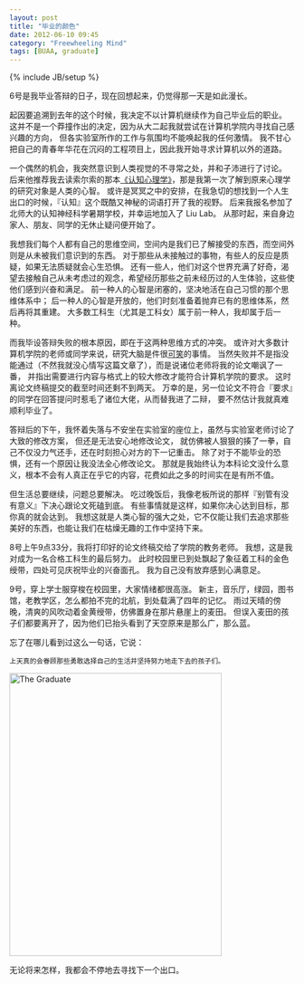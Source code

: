 ```yaml
---
layout: post
title: "毕业的颜色"
date: 2012-06-10 09:45
category: "Freewheeling Mind"
tags: [BUAA, graduate]
---
```

{% include JB/setup %}

6号是我毕业答辩的日子，现在回想起来，仍觉得那一天是如此漫长。

起因要追溯到去年的这个时候，我决定不以计算机继续作为自己毕业后的职业。
这并不是一个莽撞作出的决定，因为从大二起我就尝试在计算机学院内寻找自己感兴趣的方向，
但各实验室所作的工作与氛围均不能唤起我的任何激情。
我不甘心把自己的青春年华花在沉闷的工程项目上，因此我开始寻求计算机以外的道路。

一个偶然的机会，我突然意识到人类视觉的不寻常之处，并和子沛进行了讨论。
后来他推荐我去读索尔索的那本[《认知心理学》][cognitive]，那是我第一次了解到原来心理学的研究对象是人类的心智。
或许是冥冥之中的安排，在我急切的想找到一个人生出口的时候，『认知』这个既酷又神秘的词语打开了我的视野。
后来我报名参加了北师大的认知神经科学暑期学校，并幸运地加入了 Liu Lab。
从那时起，来自身边家人、朋友、同学的无休止疑问便开始了。

   [cognitive]: http://book.douban.com/subject/3171969/

我想我们每个人都有自己的思维空间，空间内是我们已了解接受的东西，而空间外则是从未被我们意识到的东西。
对于那些从未接触过的事物，有些人的反应是质疑，如果无法质疑就会心生恐惧。
还有一些人，他们对这个世界充满了好奇，渴望去接触自己从未考虑过的观念，希望经历那些之前未经历过的人生体验，这些使他们感到兴奋和满足。
前一种人的心智是闭塞的，坚决地活在自己习惯的那个思维体系中；
后一种人的心智是开放的，他们时刻准备着抛弃已有的思维体系，然后再将其重建。
大多数工科生（尤其是工科女）属于前一种人，我却属于后一种。

而我毕设答辩失败的根本原因，即在于这两种思维方式的冲突。
或许对大多数计算机学院的老师或同学来说，研究大脑是件很[可笑][huang]的事情。
当然失败并不是指没能通过（不然我就没心情写这篇文章了），而是说诸位老师将我的论文嘲讽了一番，
并指出需要进行内容与格式上的较大修改才能符合计算机学院的要求。
这时离论文终稿提交的截至时间还剩不到两天。
万幸的是，另一位论文不符合『要求』的同学在回答提问时惹毛了诸位大佬，从而替我进了二辩，
要不然估计我就真难顺利毕业了。

   [huang]: http://sealhuang.sinaapp.com/?p=191

答辩后的下午，我怀着失落与不安坐在实验室的座位上，虽然与实验室老师讨论了大致的修改方案，
但还是无法安心地修改论文，
就仿佛被人狠狠的揍了一拳，自己不仅没力气还手，还在时刻担心对方的下一记重击。
除了对于不能毕业的恐惧，还有一个原因让我没法全心修改论文。
那就是我始终认为本科论文没什么意义，根本不会有人真正在乎它的内容，花费如此之多的时间实在是有所不值。

但生活总要继续，问题总要解决。
吃过晚饭后，我像老板所说的那样『别管有没有意义』下决心跟论文死磕到底。
有些事情就是这样，如果你决心达到目标，那你真的就会达到。
我想这就是人类心智的强大之处，它不仅能让我们去追求那些美好的东西，也能让我们在枯燥无趣的工作中坚持下来。

8号上午9点33分，我将打印好的论文终稿交给了学院的教务老师。
我想，这是我对成为一名合格工科生的最后努力。
此时校园里已到处飘起了象征着工科的金色绶带，四处可见庆祝毕业的兴奋面孔。
我为自己没有放弃感到心满意足。

9号，穿上学士服穿梭在校园里，大家情绪都很高涨。
新主，音乐厅，绿园，图书馆，老教学区，怎么都拍不完的北航，到处载满了四年的记忆。
雨过天晴的傍晚，清爽的风吹动着金黄绶带，仿佛置身在那片悬崖上的麦田。
但误入麦田的孩子们都要离开了，因为他们已抬头看到了天空原来是那么广，那么蓝。

忘了在哪儿看到过这么一句话，它说：

    上天真的会眷顾那些勇敢选择自己的生活并坚持努力地走下去的孩子们。


<a href="http://www.flickr.com/photos/80118139@N06/7170890781/" title="The Graduate by yangzetian, on Flickr"><img src="http://farm9.staticflickr.com/8149/7170890781_8d845e1d03.jpg" width="375" height="500" alt="The Graduate"></a>

无论将来怎样，我都会不停地去寻找下一个出口。
